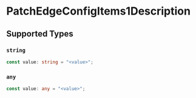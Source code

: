 # PatchEdgeConfigItems1Description


## Supported Types

### `string`

```typescript
const value: string = "<value>";
```

### `any`

```typescript
const value: any = "<value>";
```


